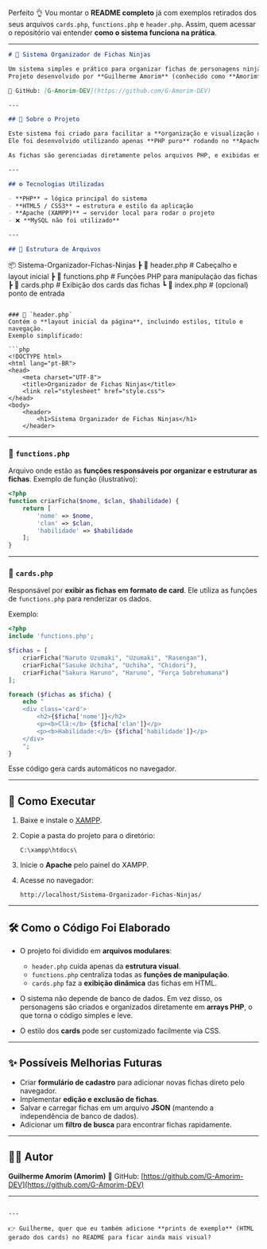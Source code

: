 Perfeito 👌 Vou montar o **README completo** já com exemplos retirados dos seus arquivos `cards.php`, `functions.php` e `header.php`.
Assim, quem acessar o repositório vai entender **como o sistema funciona na prática**.

---

```markdown
# 🥷 Sistema Organizador de Fichas Ninjas

Um sistema simples e prático para organizar fichas de personagens ninjas.  
Projeto desenvolvido por **Guilherme Amorim** (conhecido como **Amorim**).  

🔗 GitHub: [G-Amorim-DEV](https://github.com/G-Amorim-DEV)

---

## 📖 Sobre o Projeto

Este sistema foi criado para facilitar a **organização e visualização de fichas ninjas** em um ambiente web.  
Ele foi desenvolvido utilizando apenas **PHP puro** rodando no **Apache do XAMPP** — sem MySQL ou qualquer outro banco de dados.  

As fichas são gerenciadas diretamente pelos arquivos PHP, e exibidas em formato de **cards visuais**.

---

## ⚙️ Tecnologias Utilizadas

- **PHP** → lógica principal do sistema  
- **HTML5 / CSS3** → estrutura e estilo da aplicação  
- **Apache (XAMPP)** → servidor local para rodar o projeto  
- ❌ **MySQL não foi utilizado**

---

## 📂 Estrutura de Arquivos

```

📦 Sistema-Organizador-Fichas-Ninjas
┣ 📜 header.php      # Cabeçalho e layout inicial
┣ 📜 functions.php   # Funções PHP para manipulação das fichas
┣ 📜 cards.php       # Exibição dos cards das fichas
┗ 📜 index.php       # (opcional) ponto de entrada

````

### 🔹 `header.php`
Contém o **layout inicial da página**, incluindo estilos, título e navegação.  
Exemplo simplificado:

```php
<!DOCTYPE html>
<html lang="pt-BR">
<head>
    <meta charset="UTF-8">
    <title>Organizador de Fichas Ninjas</title>
    <link rel="stylesheet" href="style.css">
</head>
<body>
    <header>
        <h1>Sistema Organizador de Fichas Ninjas</h1>
    </header>
````

---

### 🔹 `functions.php`

Arquivo onde estão as **funções responsáveis por organizar e estruturar as fichas**.
Exemplo de função (ilustrativo):

```php
<?php
function criarFicha($nome, $clan, $habilidade) {
    return [
        'nome' => $nome,
        'clan' => $clan,
        'habilidade' => $habilidade
    ];
}
```

---

### 🔹 `cards.php`

Responsável por **exibir as fichas em formato de card**.
Ele utiliza as funções de `functions.php` para renderizar os dados.

Exemplo:

```php
<?php
include 'functions.php';

$fichas = [
    criarFicha("Naruto Uzumaki", "Uzumaki", "Rasengan"),
    criarFicha("Sasuke Uchiha", "Uchiha", "Chidori"),
    criarFicha("Sakura Haruno", "Haruno", "Força Sobrehumana")
];

foreach ($fichas as $ficha) {
    echo "
    <div class='card'>
        <h2>{$ficha['nome']}</h2>
        <p><b>Clã:</b> {$ficha['clan']}</p>
        <p><b>Habilidade:</b> {$ficha['habilidade']}</p>
    </div>
    ";
}
```

Esse código gera cards automáticos no navegador.

---

## 🚀 Como Executar

1. Baixe e instale o [XAMPP](https://www.apachefriends.org/).
2. Copie a pasta do projeto para o diretório:

   ```
   C:\xampp\htdocs\
   ```
3. Inicie o **Apache** pelo painel do XAMPP.
4. Acesse no navegador:

   ```
   http://localhost/Sistema-Organizador-Fichas-Ninjas/
   ```

---

## 🛠️ Como o Código Foi Elaborado

* O projeto foi dividido em **arquivos modulares**:

  * `header.php` cuida apenas da **estrutura visual**.
  * `functions.php` centraliza todas as **funções de manipulação**.
  * `cards.php` faz a **exibição dinâmica** das fichas em HTML.

* O sistema não depende de banco de dados.
  Em vez disso, os personagens são criados e organizados diretamente em **arrays PHP**, o que torna o código simples e leve.

* O estilo dos **cards** pode ser customizado facilmente via CSS.

---

## ✨ Possíveis Melhorias Futuras

* Criar **formulário de cadastro** para adicionar novas fichas direto pelo navegador.
* Implementar **edição e exclusão de fichas**.
* Salvar e carregar fichas em um arquivo **JSON** (mantendo a independência de banco de dados).
* Adicionar um **filtro de busca** para encontrar fichas rapidamente.

---

## 👨‍💻 Autor

**Guilherme Amorim (Amorim)**
🔗 GitHub: [https://github.com/G-Amorim-DEV](https://github.com/G-Amorim-DEV)

---

```

---

👉 Guilherme, quer que eu também adicione **prints de exemplo** (HTML gerado dos cards) no README para ficar ainda mais visual?
```
